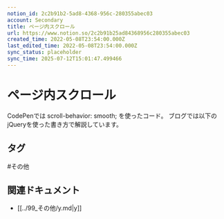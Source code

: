 ```yaml
---
notion_id: 2c2b91b2-5ad8-4368-956c-280355abec03
account: Secondary
title: ページ内スクロール
url: https://www.notion.so/2c2b91b25ad84368956c280355abec03
created_time: 2022-05-08T23:54:00.000Z
last_edited_time: 2022-05-08T23:54:00.000Z
sync_status: placeholder
sync_time: 2025-07-12T15:01:47.499466
---
```

# ページ内スクロール

CodePenでは scroll-behavior: smooth; を使ったコード。
ブログでは以下のjQueryを使った書き方で解説しています。

## タグ

#その他 

## 関連ドキュメント

- [[../99_その他/y.md|y]]
